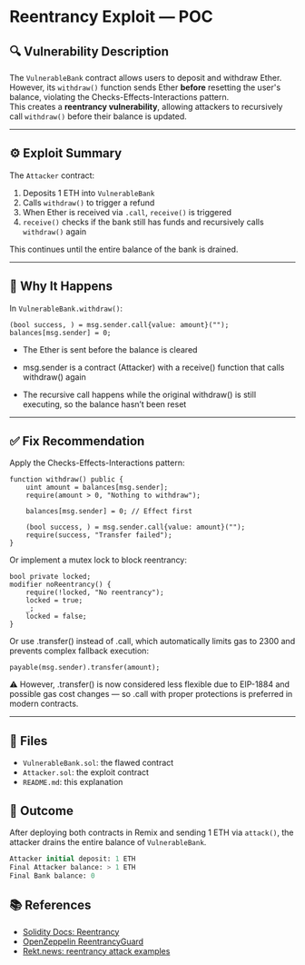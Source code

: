 # Reentrancy Exploit — POC

## 🔍 Vulnerability Description

The `VulnerableBank` contract allows users to deposit and withdraw Ether. However, its `withdraw()` function sends Ether **before** resetting the user's balance, violating the Checks-Effects-Interactions pattern.  
This creates a **reentrancy vulnerability**, allowing attackers to recursively call `withdraw()` before their balance is updated.

---

## ⚙️ Exploit Summary

The `Attacker` contract:
1. Deposits 1 ETH into `VulnerableBank`
2. Calls `withdraw()` to trigger a refund
3. When Ether is received via `.call`, `receive()` is triggered
4. `receive()` checks if the bank still has funds and recursively calls `withdraw()` again

This continues until the entire balance of the bank is drained.

---

## 🧠 Why It Happens

In `VulnerableBank.withdraw()`:

```solidity
(bool success, ) = msg.sender.call{value: amount}("");
balances[msg.sender] = 0;
```

* The Ether is sent before the balance is cleared

* msg.sender is a contract (Attacker) with a receive() function that calls withdraw() again

* The recursive call happens while the original withdraw() is still executing, so the balance hasn’t been reset

---

## ✅ Fix Recommendation

Apply the Checks-Effects-Interactions pattern:

```solidity
function withdraw() public {
    uint amount = balances[msg.sender];
    require(amount > 0, "Nothing to withdraw");

    balances[msg.sender] = 0; // Effect first

    (bool success, ) = msg.sender.call{value: amount}("");
    require(success, "Transfer failed");
}
```

Or implement a mutex lock to block reentrancy:

```solidity
bool private locked;
modifier noReentrancy() {
    require(!locked, "No reentrancy");
    locked = true;
    _;
    locked = false;
}
```

Or use .transfer() instead of .call, which automatically limits gas to 2300 and prevents complex fallback execution:
```solidity
payable(msg.sender).transfer(amount);
```
⚠️ However, .transfer() is now considered less flexible due to EIP-1884 and possible gas cost changes — so .call with proper protections is preferred in modern contracts.

---

## 📁 Files

- `VulnerableBank.sol`: the flawed contract  
- `Attacker.sol`: the exploit contract  
- `README.md`: this explanation


## 🎯 Outcome

After deploying both contracts in Remix and sending 1 ETH via `attack()`,
the attacker drains the entire balance of `VulnerableBank`.

```sql
Attacker initial deposit: 1 ETH  
Final Attacker balance: > 1 ETH  
Final Bank balance: 0
```


## 📚 References

- [Solidity Docs: Reentrancy](https://docs.soliditylang.org/en/latest/security-considerations.html#re-entrancy)
- [OpenZeppelin ReentrancyGuard](https://docs.openzeppelin.com/contracts/4.x/api/security#ReentrancyGuard)
- [Rekt.news: reentrancy attack examples](https://rekt.news)
